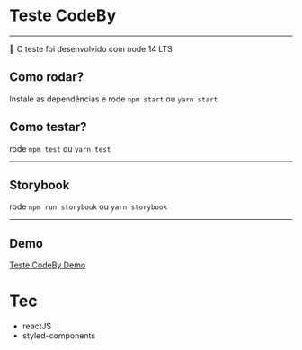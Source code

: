 # Teste CodeBy

<hr>
📢 O teste foi desenvolvido com node 14 LTS

<br>

## Como rodar?

Instale as dependências e rode `npm start` ou `yarn start`

## Como testar?

rode `npm test` ou `yarn test`

<hr>

## Storybook

rode `npm run storybook` ou `yarn storybook`

<hr>

## Demo

<a href="https://teste-codeby.vercel.app/" target="_blank">Teste CodeBy Demo</a>

# Tec

- reactJS
- styled-components
